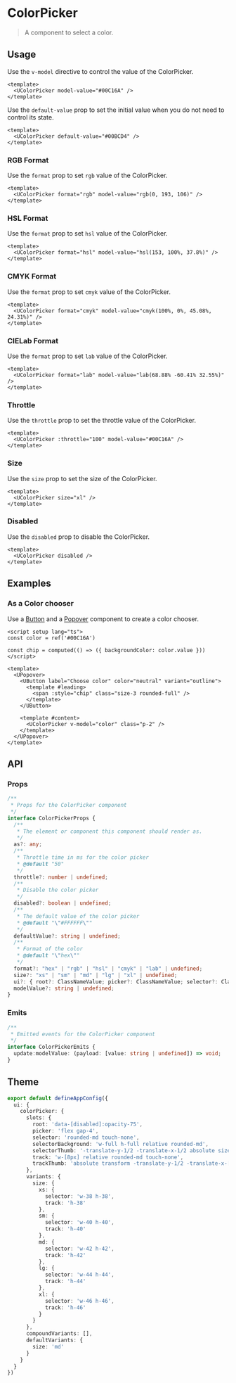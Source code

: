 # ColorPicker

> A component to select a color.

## Usage

Use the `v-model` directive to control the value of the ColorPicker.

```vue
<template>
  <UColorPicker model-value="#00C16A" />
</template>
```

Use the `default-value` prop to set the initial value when you do not need to control its state.

```vue
<template>
  <UColorPicker default-value="#00BCD4" />
</template>
```

### RGB Format

Use the `format` prop to set `rgb` value of the ColorPicker.

```vue
<template>
  <UColorPicker format="rgb" model-value="rgb(0, 193, 106)" />
</template>
```

### HSL Format

Use the `format` prop to set `hsl` value of the ColorPicker.

```vue
<template>
  <UColorPicker format="hsl" model-value="hsl(153, 100%, 37.8%)" />
</template>
```

### CMYK Format

Use the `format` prop to set `cmyk` value of the ColorPicker.

```vue
<template>
  <UColorPicker format="cmyk" model-value="cmyk(100%, 0%, 45.08%, 24.31%)" />
</template>
```

### CIELab Format

Use the `format` prop to set `lab` value of the ColorPicker.

```vue
<template>
  <UColorPicker format="lab" model-value="lab(68.88% -60.41% 32.55%)" />
</template>
```

### Throttle

Use the `throttle` prop to set the throttle value of the ColorPicker.

```vue
<template>
  <UColorPicker :throttle="100" model-value="#00C16A" />
</template>
```

### Size

Use the `size` prop to set the size of the ColorPicker.

```vue
<template>
  <UColorPicker size="xl" />
</template>
```

### Disabled

Use the `disabled` prop to disable the ColorPicker.

```vue
<template>
  <UColorPicker disabled />
</template>
```

## Examples

### As a Color chooser

Use a [Button](/components/button) and a [Popover](/components/popover) component to create a color chooser.

```vue [ColorPickerChooserExample.vue]
<script setup lang="ts">
const color = ref('#00C16A')

const chip = computed(() => ({ backgroundColor: color.value }))
</script>

<template>
  <UPopover>
    <UButton label="Choose color" color="neutral" variant="outline">
      <template #leading>
        <span :style="chip" class="size-3 rounded-full" />
      </template>
    </UButton>

    <template #content>
      <UColorPicker v-model="color" class="p-2" />
    </template>
  </UPopover>
</template>
```

## API

### Props

```ts
/**
 * Props for the ColorPicker component
 */
interface ColorPickerProps {
  /**
   * The element or component this component should render as.
   */
  as?: any;
  /**
   * Throttle time in ms for the color picker
   * @default "50"
   */
  throttle?: number | undefined;
  /**
   * Disable the color picker
   */
  disabled?: boolean | undefined;
  /**
   * The default value of the color picker
   * @default "\"#FFFFFF\""
   */
  defaultValue?: string | undefined;
  /**
   * Format of the color
   * @default "\"hex\""
   */
  format?: "hex" | "rgb" | "hsl" | "cmyk" | "lab" | undefined;
  size?: "xs" | "sm" | "md" | "lg" | "xl" | undefined;
  ui?: { root?: ClassNameValue; picker?: ClassNameValue; selector?: ClassNameValue; selectorBackground?: ClassNameValue; selectorThumb?: ClassNameValue; track?: ClassNameValue; trackThumb?: ClassNameValue; } | undefined;
  modelValue?: string | undefined;
}
```

### Emits

```ts
/**
 * Emitted events for the ColorPicker component
 */
interface ColorPickerEmits {
  update:modelValue: (payload: [value: string | undefined]) => void;
}
```

## Theme

```ts [app.config.ts]
export default defineAppConfig({
  ui: {
    colorPicker: {
      slots: {
        root: 'data-[disabled]:opacity-75',
        picker: 'flex gap-4',
        selector: 'rounded-md touch-none',
        selectorBackground: 'w-full h-full relative rounded-md',
        selectorThumb: '-translate-y-1/2 -translate-x-1/2 absolute size-4 ring-2 ring-(--color-white) rounded-full cursor-pointer data-[disabled]:cursor-not-allowed',
        track: 'w-[8px] relative rounded-md touch-none',
        trackThumb: 'absolute transform -translate-y-1/2 -translate-x-[4px] rtl:translate-x-[4px] size-4 rounded-full ring-2 ring-(--color-white) cursor-pointer data-[disabled]:cursor-not-allowed'
      },
      variants: {
        size: {
          xs: {
            selector: 'w-38 h-38',
            track: 'h-38'
          },
          sm: {
            selector: 'w-40 h-40',
            track: 'h-40'
          },
          md: {
            selector: 'w-42 h-42',
            track: 'h-42'
          },
          lg: {
            selector: 'w-44 h-44',
            track: 'h-44'
          },
          xl: {
            selector: 'w-46 h-46',
            track: 'h-46'
          }
        }
      },
      compoundVariants: [],
      defaultVariants: {
        size: 'md'
      }
    }
  }
})
```
